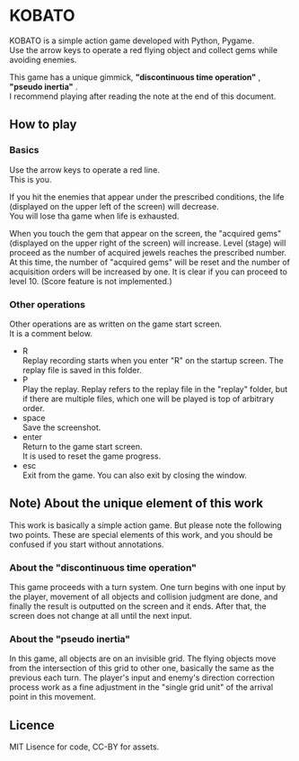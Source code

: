 # KOBATO
KOBATO is a simple action game developed with Python, Pygame.  
Use the arrow keys to operate a red flying object and collect gems while avoiding enemies.

This game has a unique gimmick, **"discontinuous time operation"** , **"pseudo inertia"** .  
I recommend playing after reading the note at the end of this document.

## How to play

### Basics
Use the arrow keys to operate a red line.  
This is you.

If you hit the enemies that appear under the prescribed conditions, the life (displayed on the upper left of the screen) will decrease.  
You will lose tha game when life is exhausted.

When you touch the gem that appear on the screen, the "acquired gems" (displayed on the upper right of the screen) will increase.
Level (stage) will proceed as the number of acquired jewels reaches the prescribed number.
At this time, the number of "acquired gems" will be reset and the number of acquisition orders will be increased by one.
It is clear if you can proceed to level 10. (Score feature is not implemented.)

### Other operations
Other operations are as written on the game start screen.  
It is a comment below.

- R  
Replay recording starts when you enter "R" on the startup screen.
The replay file is saved in this folder.
- P  
Play the replay.
Replay refers to the replay file in the "replay" folder, but if there are multiple files, which one will be played is top of arbitrary order.  
- space  
Save the screenshot.
- enter  
Return to the game start screen.  
It is used to reset the game progress.
- esc  
Exit from the game.
You can also exit by closing the window.

## Note) About the unique element of this work
This work is basically a simple action game.
But please note the following two points.
These are special elements of this work, and you should be confused if you start without annotations.

### About the "discontinuous time operation"

This game proceeds with a turn system.
One turn begins with one input by the player, movement of all objects and collision judgment are done, and finally the result is outputted on the screen and it ends.
After that, the screen does not change at all until the next input.

### About the "pseudo inertia"
In this game, all objects are on an invisible grid.
The flying objects move from the intersection of this grid to other one, basically the same as the previous each turn.
The player's input and enemy's direction correction process work as a fine adjustment in the "single grid unit" of the arrival point in this movement.

## Licence
MIT Lisence for code, CC-BY for assets.
